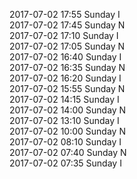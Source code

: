 2017-07-02 17:55 Sunday  I  
2017-07-02 17:45 Sunday  N  
2017-07-02 17:10 Sunday  I  
2017-07-02 17:05 Sunday  N  
2017-07-02 16:40 Sunday  I  
2017-07-02 16:35 Sunday  N  
2017-07-02 16:20 Sunday  I  
2017-07-02 15:55 Sunday  N  
2017-07-02 14:15 Sunday  I  
2017-07-02 14:00 Sunday  N  
2017-07-02 13:10 Sunday  I  
2017-07-02 10:00 Sunday  N  
2017-07-02 08:10 Sunday  I  
2017-07-02 07:40 Sunday  N  
2017-07-02 07:35 Sunday  I  
